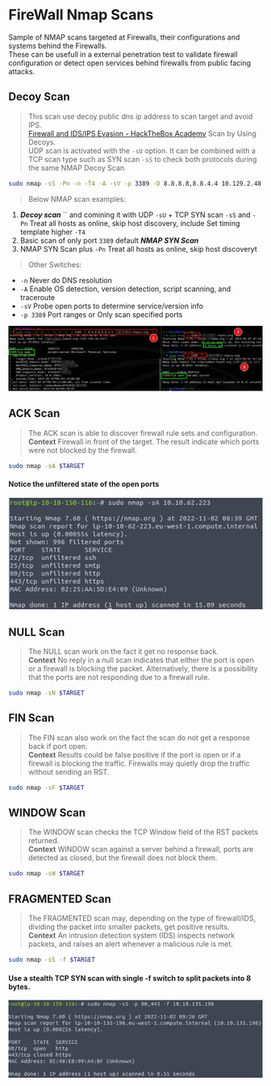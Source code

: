 # FireWall Nmap Scans  

Sample of NMAP scans targeted at Firewalls, their configurations and systems behind the Firewalls.  
These can be usefull in a external penetration test to validate firewall configuration or detect open services behind firewalls from public facing attacks.  

## Decoy Scan  

>This scan use decoy public dns ip address to scan target and avoid IPS.  
>[Firewall and IDS/IPS Evasion - HackTheBox Academy](https://academy.hackthebox.com/module/19/section/106) Scan by Using Decoys.  
>UDP scan is activated with the `-sU` option. It can be combined with a TCP scan type such as SYN scan `-sS` to check both protocols during the same NMAP Decoy Scan.  

```bash
sudo nmap -sS -Pn -n -T4 -A -sV -p 3389 -D 8.8.8.8,8.8.4.4 10.129.2.48 -sU
```  

>Below NMAP scan examples:

1. ***Decoy scan*** `` and comining it with UDP `-sU` + TCP SYN scan `-sS` and `-Pn` Treat all hosts as online, skip host discovery, include Set timing template higher `-T4`
2. Basic scan of only port `3389` default ***NMAP SYN Scan***  
3. NMAP SYN Scan plus `-Pn` Treat all hosts as online, skip host discoveryt  

>Other Switches:  

* `-n` Never do DNS resolution  
* `-A` Enable OS detection, version detection, script scanning, and traceroute  
* `-sV` Probe open ports to determine service/version info
* `-p 3389` Port ranges or Only scan specified ports  

![firewall-decoy-scan-all-hosts-online.png](firewall-decoy-scan-all-hosts-online.png)  

## ACK Scan

>The ACK scan is able to discover firewall rule sets and configuration.  
>**Context** Firewall in front of the target. The result indicate which ports were not blocked by the firewall. 

```bash
sudo nmap -sA $TARGET
```

#### Notice the unfiltered state of the open ports
![NMAP ACK Scan](firewall-ACT-scan.png)

## NULL Scan

>The NULL scan work on the fact it get no response back.  
>**Context** No reply in a null scan indicates that either the port is open or a firewall is blocking the packet. Alternatively, there is a possibility that the ports are not responding due to a firewall rule.

```bash
sudo nmap -sN $TARGET
```

## FIN Scan

>The FIN scan also work on the fact the scan do not get a response back if port open.  
>**Context** Results could be false positive if the port is open or if a firewall is blocking the traffic. Firewalls may quietly drop the traffic without sending an RST.

```bash
sudo nmap -sF $TARGET
```

## WINDOW Scan

>The WINDOW scan checks the TCP Window field of the RST packets returned.  
>**Context** WINDOW scan against a server behind a firewall, ports are detected as closed, but the firewall does not block them.

```bash
sudo nmap -sW $TARGET
```

## FRAGMENTED Scan

>The FRAGMENTED scan may, depending on the type of firewall/IDS, dividing the packet into smaller packets, get positive results.  
>**Context** An intrusion detection system (IDS) inspects network packets, and raises an alert whenever a malicious rule is met.  

```bash
sudo nmap -sS -f $TARGET
```

####  Use a stealth TCP SYN scan with single -f switch to split packets into 8 bytes. 
![NMAP FRAGMENTED Scan](firewall-IDS-fragment-scan.png)

